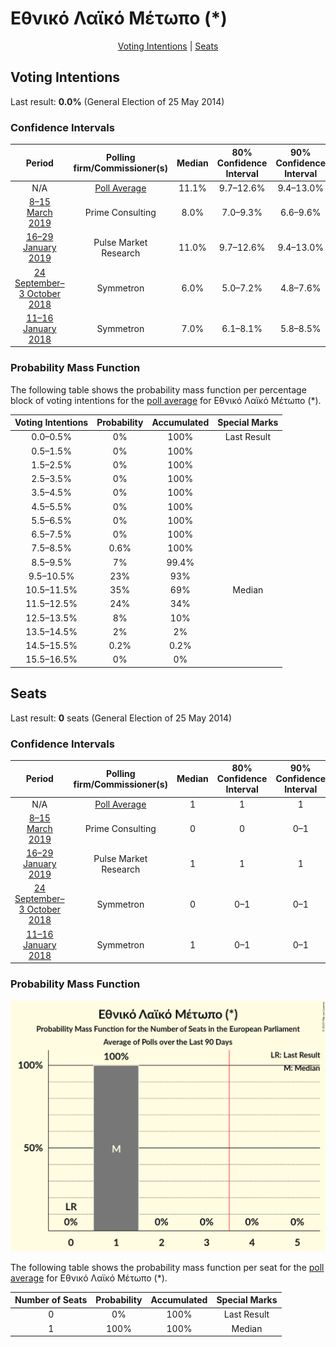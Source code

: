 # Εθνικό Λαϊκό Μέτωπο (*)

<p align="center"><a href="#voting-intentions">Voting Intentions</a> | <a href="#seats">Seats</a></p>

## Voting Intentions

Last result: **0.0%** (General Election of 25 May 2014)

### Confidence Intervals

| Period     | Polling firm/Commissioner(s) | Median | 80% Confidence Interval | 90% Confidence Interval | 95% Confidence Interval | 99% Confidence Interval |
|:----------:|:----------------:|:-----------:|:-----------------------:|:-----------------------:|:-----------------------:|:-----------------------:|
| N/A | [Poll Average](average.html) | 11.1% | 9.7–12.6% | 9.4–13.0% | 9.1–13.4% | 8.5–14.1% |
| [8–15 March 2019](2019-03-15-PrimeConsulting.html) | Prime Consulting | 8.0% | 7.0–9.3% | 6.6–9.6% | 6.4–10.0% | 5.9–10.6% |
| [16–29 January 2019](2019-01-29-PulseMarketResearch.html) | Pulse Market Research | 11.0% | 9.7–12.6% | 9.4–13.0% | 9.1–13.4% | 8.5–14.1% |
| [24 September–3 October 2018](2018-10-03-Symmetron.html) | Symmetron | 6.0% | 5.0–7.2% | 4.8–7.6% | 4.6–7.9% | 4.1–8.5% |
| [11–16 January 2018](2018-01-16-Symmetron.html) | Symmetron | 7.0% | 6.1–8.1% | 5.8–8.5% | 5.6–8.8% | 5.2–9.3% |

### Probability Mass Function

The following table shows the probability mass function per percentage block of voting intentions for the [poll average](average.html) for Εθνικό Λαϊκό Μέτωπο (*).

| Voting Intentions | Probability | Accumulated | Special Marks |
|:-----------------:|:-----------:|:-----------:|:-------------:|
| 0.0–0.5% | 0% | 100% | Last Result |
| 0.5–1.5% | 0% | 100% |  |
| 1.5–2.5% | 0% | 100% |  |
| 2.5–3.5% | 0% | 100% |  |
| 3.5–4.5% | 0% | 100% |  |
| 4.5–5.5% | 0% | 100% |  |
| 5.5–6.5% | 0% | 100% |  |
| 6.5–7.5% | 0% | 100% |  |
| 7.5–8.5% | 0.6% | 100% |  |
| 8.5–9.5% | 7% | 99.4% |  |
| 9.5–10.5% | 23% | 93% |  |
| 10.5–11.5% | 35% | 69% | Median |
| 11.5–12.5% | 24% | 34% |  |
| 12.5–13.5% | 8% | 10% |  |
| 13.5–14.5% | 2% | 2% |  |
| 14.5–15.5% | 0.2% | 0.2% |  |
| 15.5–16.5% | 0% | 0% |  |


## Seats

Last result: **0** seats (General Election of 25 May 2014)

### Confidence Intervals

| Period     | Polling firm/Commissioner(s) | Median | 80% Confidence Interval | 90% Confidence Interval | 95% Confidence Interval | 99% Confidence Interval |
|:----------:|:----------------:|:------:|:-----------------------:|:-----------------------:|:-----------------------:|:-----------------------:|
| N/A | [Poll Average](average.html) | 1 | 1 | 1 | 1 | 1 |
| [8–15 March 2019](2019-03-15-PrimeConsulting.html) | Prime Consulting | 0 | 0 | 0–1 | 0–1 | 0–1 |
| [16–29 January 2019](2019-01-29-PulseMarketResearch.html) | Pulse Market Research | 1 | 1 | 1 | 1 | 1 |
| [24 September–3 October 2018](2018-10-03-Symmetron.html) | Symmetron | 0 | 0–1 | 0–1 | 0–1 | 0–1 |
| [11–16 January 2018](2018-01-16-Symmetron.html) | Symmetron | 1 | 0–1 | 0–1 | 0–1 | 0–1 |

### Probability Mass Function

![Graph with seats probability mass function not yet produced](average-seats-pmf-εθνικόλαϊκόμέτωπο.png "Seats Probability Mass Function")

The following table shows the probability mass function per seat for the [poll average](average.html) for Εθνικό Λαϊκό Μέτωπο (*).

| Number of Seats | Probability | Accumulated | Special Marks |
|:---------------:|:-----------:|:-----------:|:-------------:|
| 0 | 0% | 100% | Last Result |
| 1 | 100% | 100% | Median |


